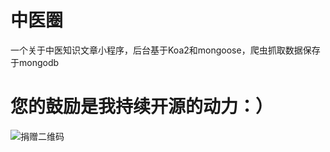 # 中医圈
一个关于中医知识文章小程序，后台基于Koa2和mongoose，爬虫抓取数据保存于mongodb

# 您的鼓励是我持续开源的动力：）

![捐赠二维码](https://github.com/monw3c/angularjs_pingan/blob/master/images/3.pic.jpg)
